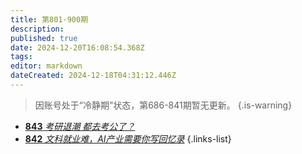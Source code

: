 ```yaml
---
title: 第801-900期
description: 
published: true
date: 2024-12-20T16:08:54.368Z
tags: 
editor: markdown
dateCreated: 2024-12-18T04:31:12.446Z
---
```


> 因账号处于“冷静期”状态，第686-841期暂无更新。
{.is-warning}

<!--
# 891 - 900

{.links-list}

- [**900** **](./main/801-900/900.md)
- [**899** **](./main/801-900/899.md)
- [**898** **](./main/801-900/898.md)
- [**897** **](./main/801-900/897.md)
- [**896** **](./main/801-900/896.md)
- [**895** **](./main/801-900/895.md)
- [**894** **](./main/801-900/894.md)
- [**893** **](./main/801-900/893.md)
- [**892** **](./main/801-900/892.md)
- [**891** **](./main/801-900/891.md)
{.links-list}

# 881 - 890

- [**890** **](./main/801-900/890.md)
- [**889** **](./main/801-900/889.md)
- [**888** **](./main/801-900/888.md)
- [**887** **](./main/801-900/887.md)
- [**886** **](./main/801-900/886.md)
- [**885** **](./main/801-900/885.md)
- [**884** **](./main/801-900/884.md)
- [**883** **](./main/801-900/883.md)
- [**882** **](./main/801-900/882.md)
- [**881** **](./main/801-900/881.md)
{.links-list}

# 871 - 880

- [**880** **](./main/801-900/880.md)
- [**879** **](./main/801-900/879.md)
- [**878** **](./main/801-900/878.md)
- [**877** **](./main/801-900/877.md)
- [**876** **](./main/801-900/876.md)
- [**875** **](./main/801-900/875.md)
- [**874** **](./main/801-900/874.md)
- [**873** **](./main/801-900/873.md)
- [**872** **](./main/801-900/872.md)
- [**871** **](./main/801-900/871.md)
{.links-list}

# 861 - 870

- [**870** **](./main/801-900/870.md)
- [**869** **](./main/801-900/869.md)
- [**868** **](./main/801-900/868.md)
- [**867** **](./main/801-900/867.md)
- [**866** **](./main/801-900/866.md)
- [**865** **](./main/801-900/865.md)
- [**864** **](./main/801-900/864.md)
- [**863** **](./main/801-900/863.md)
- [**862** **](./main/801-900/862.md)
- [**861** **](./main/801-900/861.md)
{.links-list}

# 851 - 860

- [**860** **](./main/801-900/860.md)
- [**859** **](./main/801-900/859.md)
- [**858** **](./main/801-900/858.md)
- [**857** **](./main/801-900/857.md)
- [**856** **](./main/801-900/856.md)
- [**855** **](./main/801-900/855.md)
- [**854** **](./main/801-900/854.md)
- [**853** **](./main/801-900/853.md)
- [**852** **](./main/801-900/852.md)
- [**851** **](./main/801-900/851.md)
{.links-list}

# 841 - 850

- [**850** **](./main/801-900/850.md)
- [**849** **](./main/801-900/849.md)
- [**848** **](./main/801-900/848.md)
- [**847** **](./main/801-900/847.md)
- [**846** **](./main/801-900/846.md)
- [**845** **](./main/801-900/845.md)
- [**844** **](./main/801-900/844.md)-->
- [**843** *考研退潮 都去考公了？*](./main/801-900/843.md)
- [**842** *文科就业难，AI产业需要你写回忆录*](./801-900/842.md)
{.links-list}

<!--
- [**841** **](./main/801-900/841.md)
{.links-list}

# 831 - 840

- [**840** **](./main/801-900/840.md)
- [**839** **](./main/801-900/839.md)
- [**838** **](./main/801-900/838.md)
- [**837** **](./main/801-900/837.md)
- [**836** **](./main/801-900/836.md)
- [**835** **](./main/801-900/835.md)
- [**834** **](./main/801-900/834.md)
- [**833** **](./main/801-900/833.md)
- [**832** **](./main/801-900/832.md)
- [**831** **](./main/801-900/831.md)
{.links-list}

# 821 - 830

- [**830** **](./main/801-900/830.md)
- [**829** **](./main/801-900/829.md)
- [**828** **](./main/801-900/828.md)
- [**827** **](./main/801-900/827.md)
- [**826** **](./main/801-900/826.md)
- [**825** **](./main/801-900/825.md)
- [**824** **](./main/801-900/824.md)
- [**823** **](./main/801-900/823.md)
- [**822** **](./main/801-900/822.md)
- [**821** **](./main/801-900/821.md)
{.links-list}

# 811 - 820

- [**820** **](./main/801-900/820.md)
- [**819** **](./main/801-900/819.md)
- [**818** **](./main/801-900/818.md)
- [**817** **](./main/801-900/817.md)
- [**816** **](./main/801-900/816.md)
- [**815** **](./main/801-900/815.md)
- [**814** **](./main/801-900/814.md)
- [**813** **](./main/801-900/813.md)
- [**812** **](./main/801-900/812.md)
- [**811** **](./main/801-900/811.md)
{.links-list}

# 801 - 810

- [**810** **](./main/801-900/810.md)
- [**809** **](./main/801-900/809.md)
- [**808** **](./main/801-900/808.md)
- [**807** **](./main/801-900/807.md)
- [**806** **](./main/801-900/806.md)
- [**805** **](./main/801-900/805.md)
- [**804** **](./main/801-900/804.md)
- [**803** **](./main/801-900/803.md)
- [**802** **](./main/801-900/802.md)
- [**801** **](./main/801-900/801.md)
{.links-list}

-->